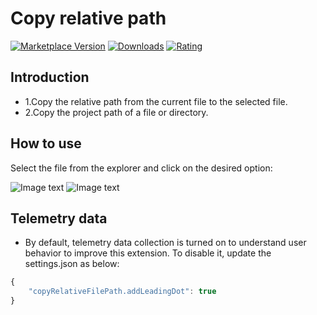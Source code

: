 # Copy relative path

[![Marketplace Version](https://vsmarketplacebadge.apphb.com/version-short/myos.copy-relative-path.svg)](https://marketplace.visualstudio.com/items?itemName=myos.copy-relative-path) [![Downloads](https://vsmarketplacebadge.apphb.com/downloads-short/myos.copy-relative-path.svg)](https://marketplace.visualstudio.com/items?itemName=myos.copy-relative-path) [![Rating](https://vsmarketplacebadge.apphb.com/rating-short/myos.copy-relative-path.svg)](https://marketplace.visualstudio.com/items?itemName=myos.copy-relative-path)

## Introduction

* 1.Copy the relative path from the current file to the selected file.
* 2.Copy the project path of a file or directory.

## How to use
Select the file from the explorer and click on the desired option:

![Image text](https://thumbs.gfycat.com/UnderstatedConcreteAustralianfurseal-size_restricted.gif)
![Image text](https://raw.githubusercontent.com/fssccf/copy-relative-path/master/images/working2.gif)

## Telemetry data
* By default, telemetry data collection is turned on to understand user behavior to improve this extension. To disable it, update the settings.json as below:
```js
{
    "copyRelativeFilePath.addLeadingDot": true
}
```
